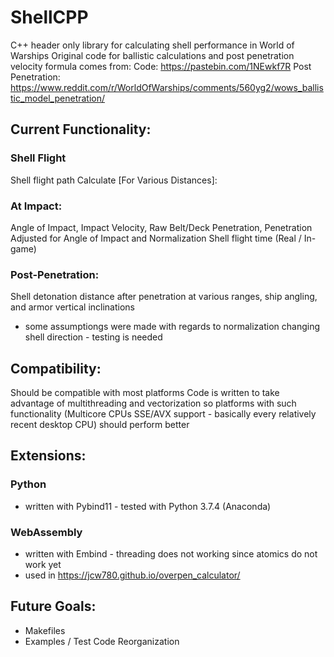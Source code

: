 # ShellCPP
C++ header only library for calculating shell performance in World of Warships
Original code for ballistic calculations and post penetration velocity formula comes from: 
Code: https://pastebin.com/1NEwkf7R
Post Penetration: https://www.reddit.com/r/WorldOfWarships/comments/560yg2/wows_ballistic_model_penetration/
## Current Functionality:
### Shell Flight
Shell flight path
Calculate [For Various Distances]:
### At Impact:
Angle of Impact, Impact Velocity, Raw Belt/Deck Penetration, Penetration Adjusted for Angle of Impact and Normalization
Shell flight time (Real / In-game)
### Post-Penetration:
Shell detonation distance after penetration at various ranges, ship angling, and armor vertical inclinations
- some assumptiongs were made with regards to normalization changing shell direction - testing is needed
## Compatibility:
Should be compatible with most platforms
Code is written to take advantage of multithreading and vectorization so platforms with such functionality (Multicore CPUs SSE/AVX support - basically every relatively recent desktop CPU) should perform better
## Extensions:
### Python 
- written with Pybind11 - tested with Python 3.7.4 (Anaconda)
### WebAssembly 
- written with Embind - threading does not working since atomics do not work yet
- used in https://jcw780.github.io/overpen_calculator/ 
## Future Goals:
- Makefiles
- Examples / Test Code Reorganization




